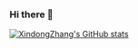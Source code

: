 ### Hi there 👋

[![XindongZhang's GitHub stats](https://github-readme-stats.vercel.app/api?username=xindongzhang)](https://github.com/xindongzhang/github-readme-stats)

<!--
**xindongzhang/xindongzhang** is a ✨ _special_ ✨ repository because its `README.md` (this file) appears on your GitHub profile.

Here are some ideas to get you started:

- 🔭 I’m currently working on ...
- 🌱 I’m currently learning ...
- 👯 I’m looking to collaborate on ...
- 🤔 I’m looking for help with ...
- 💬 Ask me about ...
- 📫 How to reach me: ...
- 😄 Pronouns: ...
- ⚡ Fun fact: ...
-->
